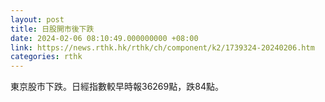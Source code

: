 ```yaml
---
layout: post
title: 日股開市後下跌
date: 2024-02-06 08:10:49.000000000 +08:00
link: https://news.rthk.hk/rthk/ch/component/k2/1739324-20240206.htm
categories: rthk
---
```


東京股市下跌。日經指數較早時報36269點，跌84點。
